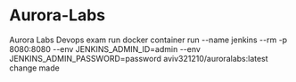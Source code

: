 # Aurora-Labs
Aurora Labs Devops exam
run docker container run --name jenkins --rm -p 8080:8080 --env JENKINS_ADMIN_ID=admin --env JENKINS_ADMIN_PASSWORD=password aviv321210/auroralabs:latest
change made
